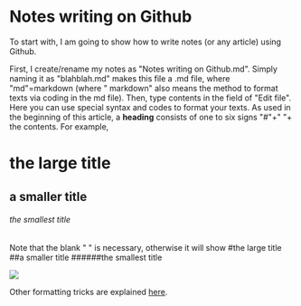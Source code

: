 # Notes writing on Github

To start with, I am going to show how to write notes (or any article) using Github.

First, I create/rename my notes as "Notes writing on Github.md". Simply naming it as "blahblah.md" makes this file a .md file, where "md"=markdown (where " markdown" also means the method to format texts via coding in the md file).
Then, type contents in the field of "Edit file". Here you can use special syntax and codes to format your texts.
As used in the beginning of this article, a __heading__ consists of one to six signs "#"+" "+ the contents.  For example, 
# the large title
## a smaller title
###### the smallest title
Note that the blank " " is necessary, otherwise it will show
#the large title
##a smaller title
######the smallest title

![](Python100days/images/Mills_Modern_Business_Penmanship_image0.jpg)

Other formatting tricks are explained [here](https://docs.github.com/en/github/writing-on-github/basic-writing-and-formatting-syntax).
